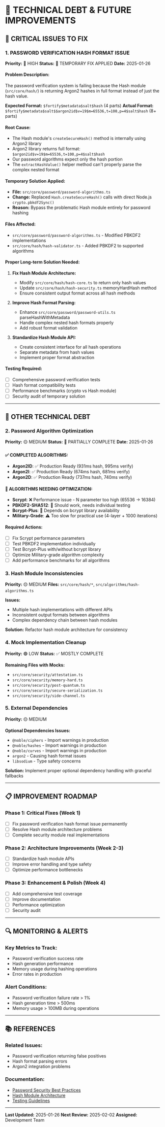 # 🔧 TECHNICAL DEBT & FUTURE IMPROVEMENTS

## 🚨 CRITICAL ISSUES TO FIX

### 1. **PASSWORD VERIFICATION HASH FORMAT ISSUE**

**Priority:** 🔴 HIGH
**Status:** 🚧 TEMPORARY FIX APPLIED
**Date:** 2025-01-26

#### **Problem Description:**

The password verification system is failing because the Hash module (`src/core/hash/`) is returning Argon2 hashes in full format instead of just the hash value.

**Expected Format:** `$fortify$metadata$salt$hash` (4 parts)
**Actual Format:** `$fortify$metadata$salt$$argon2id$v=19$m=65536,t=100,p=4$salt$hash` (8+ parts)

#### **Root Cause:**

-   The Hash module's `createSecureHash()` method is internally using Argon2 library
-   Argon2 library returns full format: `$argon2id$v=19$m=65536,t=100,p=4$salt$hash`
-   Our password algorithms expect only the hash portion
-   The `extractHashValue()` helper method can't properly parse the complex nested format

#### **Temporary Solution Applied:**

-   **File:** `src/core/password/password-algorithms.ts`
-   **Change:** Replaced `Hash.createSecureHash()` calls with direct Node.js `crypto.pbkdf2Sync()`
-   **Reason:** Bypass the problematic Hash module entirely for password hashing

#### **Files Affected:**

-   `src/core/password/password-algorithms.ts` - Modified PBKDF2 implementations
-   `src/core/hash/hash-validator.ts` - Added PBKDF2 to supported algorithms

#### **Proper Long-term Solution Needed:**

1. **Fix Hash Module Architecture:**

    - Modify `src/core/hash/hash-core.ts` to return only hash values
    - Update `src/core/hash/hash-security.ts` memoryHardHash method
    - Ensure consistent output format across all hash methods

2. **Improve Hash Format Parsing:**

    - Enhance `src/core/password/password-utils.ts` parseHashWithMetadata
    - Handle complex nested hash formats properly
    - Add robust format validation

3. **Standardize Hash Module API:**
    - Create consistent interface for all hash operations
    - Separate metadata from hash values
    - Implement proper format abstraction

#### **Testing Required:**

-   [ ] Comprehensive password verification tests
-   [ ] Hash format compatibility tests
-   [ ] Performance benchmarks (crypto vs Hash module)
-   [ ] Security audit of temporary solution

---

## 🔄 OTHER TECHNICAL DEBT

### 2. **Password Algorithm Optimization**

**Priority:** 🟡 MEDIUM
**Status:** 🚧 PARTIALLY COMPLETE
**Date:** 2025-01-26

#### **✅ COMPLETED ALGORITHMS:**

-   **Argon2ID**: ✅ Production Ready (931ms hash, 995ms verify)
-   **Argon2I**: ✅ Production Ready (674ms hash, 681ms verify)
-   **Argon2D**: ✅ Production Ready (737ms hash, 740ms verify)

#### **🧪 ALGORITHMS NEEDING OPTIMIZATION:**

-   **Scrypt**: ❌ Performance issue - N parameter too high (65536 → 16384)
-   **PBKDF2-SHA512**: 🧪 Should work, needs individual testing
-   **Bcrypt-Plus**: 🧪 Depends on bcrypt library availability
-   **Military-Grade**: ⚠️ Too slow for practical use (4-layer + 1000 iterations)

#### **Required Actions:**

-   [ ] Fix Scrypt performance parameters
-   [ ] Test PBKDF2 implementation individually
-   [ ] Test Bcrypt-Plus with/without bcrypt library
-   [ ] Optimize Military-grade algorithm complexity
-   [ ] Add performance benchmarks for all algorithms

### 3. **Hash Module Inconsistencies**

**Priority:** 🟡 MEDIUM
**Files:** `src/core/hash/*`, `src/algorithms/hash-algorithms.ts`

**Issues:**

-   Multiple hash implementations with different APIs
-   Inconsistent output formats between algorithms
-   Complex dependency chain between hash modules

**Solution:** Refactor hash module architecture for consistency

### 4. **Mock Implementation Cleanup**

**Priority:** 🟢 LOW
**Status:** ✅ MOSTLY COMPLETE

**Remaining Files with Mocks:**

-   `src/core/security/attestation.ts`
-   `src/core/security/memory-hard.ts`
-   `src/core/security/post-quantum.ts`
-   `src/core/security/secure-serialization.ts`
-   `src/core/security/side-channel.ts`

### 5. **External Dependencies**

**Priority:** 🟡 MEDIUM

**Optional Dependencies Issues:**

-   `@noble/ciphers` - Import warnings in production
-   `@noble/hashes` - Import warnings in production
-   `@noble/curves` - Import warnings in production
-   `argon2` - Causing hash format issues
-   `libsodium` - Type safety concerns

**Solution:** Implement proper optional dependency handling with graceful fallbacks

---

## 📋 IMPROVEMENT ROADMAP

### Phase 1: Critical Fixes (Week 1)

-   [ ] Fix password verification hash format issue permanently
-   [ ] Resolve Hash module architecture problems
-   [ ] Complete security module real implementations

### Phase 2: Architecture Improvements (Week 2-3)

-   [ ] Standardize hash module APIs
-   [ ] Improve error handling and type safety
-   [ ] Optimize performance bottlenecks

### Phase 3: Enhancement & Polish (Week 4)

-   [ ] Add comprehensive test coverage
-   [ ] Improve documentation
-   [ ] Performance optimization
-   [ ] Security audit

---

## 🔍 MONITORING & ALERTS

### Key Metrics to Track:

-   Password verification success rate
-   Hash generation performance
-   Memory usage during hashing operations
-   Error rates in production

### Alert Conditions:

-   Password verification failure rate > 1%
-   Hash generation time > 500ms
-   Memory usage > 100MB during operations

---

## 📚 REFERENCES

### Related Issues:

-   Password verification returning false positives
-   Hash format parsing errors
-   Argon2 integration problems

### Documentation:

-   [Password Security Best Practices](./docs/security.md)
-   [Hash Module Architecture](./docs/hash-architecture.md)
-   [Testing Guidelines](./docs/testing.md)

---

**Last Updated:** 2025-01-26
**Next Review:** 2025-02-02
**Assigned:** Development Team
